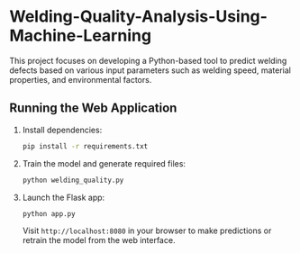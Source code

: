 # Welding-Quality-Analysis-Using-Machine-Learning
This project focuses on developing a Python-based tool to predict welding defects based on various input parameters such as welding speed, material properties, and environmental factors.

## Running the Web Application

1. Install dependencies:
   ```bash
   pip install -r requirements.txt
   ```
2. Train the model and generate required files:
   ```bash
   python welding_quality.py
   ```
3. Launch the Flask app:
   ```bash
   python app.py
   ```
   Visit `http://localhost:8080` in your browser to make predictions or retrain the model from the web interface.
